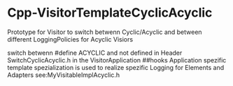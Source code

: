 # Cpp-VisitorTemplateCyclicAcyclic
Prototype for Visitor to switch betwenn Cyclic/Acyclic and between different LoggingPolicies for Acyclic Visiors

switch betwenn #define ACYCLIC and not defined in Header SwitchCyclicAcyclic.h in the VisitorApplication
##hooks
Application spezific template spezialization is used to realize spezific Logging
for Elements and Adapters see:MyVisitableImplAcyclic.h

